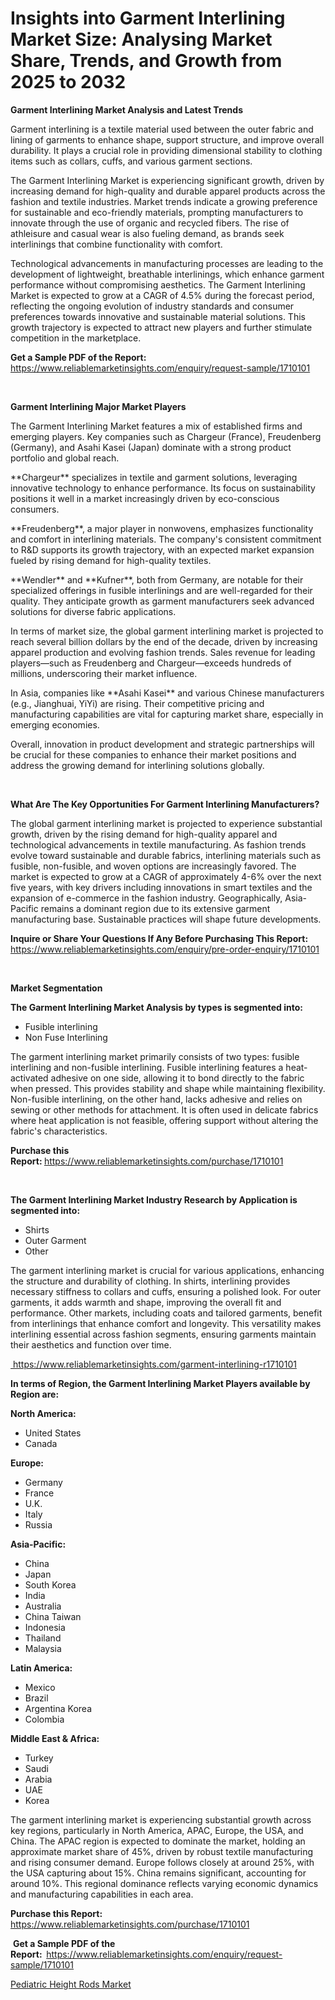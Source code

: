 <p><h1>Insights into Garment Interlining Market Size: Analysing Market Share, Trends, and Growth from 2025 to 2032</h1></p><p><strong>Garment Interlining Market Analysis and Latest Trends</strong></p>
<p><p>Garment interlining is a textile material used between the outer fabric and lining of garments to enhance shape, support structure, and improve overall durability. It plays a crucial role in providing dimensional stability to clothing items such as collars, cuffs, and various garment sections.</p><p>The Garment Interlining Market is experiencing significant growth, driven by increasing demand for high-quality and durable apparel products across the fashion and textile industries. Market trends indicate a growing preference for sustainable and eco-friendly materials, prompting manufacturers to innovate through the use of organic and recycled fibers. The rise of athleisure and casual wear is also fueling demand, as brands seek interlinings that combine functionality with comfort.</p><p>Technological advancements in manufacturing processes are leading to the development of lightweight, breathable interlinings, which enhance garment performance without compromising aesthetics. The Garment Interlining Market is expected to grow at a CAGR of 4.5% during the forecast period, reflecting the ongoing evolution of industry standards and consumer preferences towards innovative and sustainable material solutions. This growth trajectory is expected to attract new players and further stimulate competition in the marketplace.</p></p>
<p><strong>Get a Sample PDF of the Report:&nbsp;</strong> <a href="https://www.reliablemarketinsights.com/enquiry/request-sample/1710101?utm_campaign=1948&utm_medium=2&utm_source=Github&utm_content=ia&utm_term=10012025&utm_id=garment-interlining">https://www.reliablemarketinsights.com/enquiry/request-sample/1710101</a></p>
<p>&nbsp;</p>
<p><strong>Garment Interlining Major Market Players</strong></p>
<p><p>The Garment Interlining Market features a mix of established firms and emerging players. Key companies such as Chargeur (France), Freudenberg (Germany), and Asahi Kasei (Japan) dominate with a strong product portfolio and global reach.</p><p>**Chargeur** specializes in textile and garment solutions, leveraging innovative technology to enhance performance. Its focus on sustainability positions it well in a market increasingly driven by eco-conscious consumers.</p><p>**Freudenberg**, a major player in nonwovens, emphasizes functionality and comfort in interlining materials. The company's consistent commitment to R&D supports its growth trajectory, with an expected market expansion fueled by rising demand for high-quality textiles.</p><p>**Wendler** and **Kufner**, both from Germany, are notable for their specialized offerings in fusible interlinings and are well-regarded for their quality. They anticipate growth as garment manufacturers seek advanced solutions for diverse fabric applications.</p><p>In terms of market size, the global garment interlining market is projected to reach several billion dollars by the end of the decade, driven by increasing apparel production and evolving fashion trends. Sales revenue for leading players—such as Freudenberg and Chargeur—exceeds hundreds of millions, underscoring their market influence.</p><p>In Asia, companies like **Asahi Kasei** and various Chinese manufacturers (e.g., Jianghuai, YiYi) are rising. Their competitive pricing and manufacturing capabilities are vital for capturing market share, especially in emerging economies.</p><p>Overall, innovation in product development and strategic partnerships will be crucial for these companies to enhance their market positions and address the growing demand for interlining solutions globally.</p></p>
<p>&nbsp;</p>
<p><strong>What Are The Key Opportunities For Garment Interlining Manufacturers?</strong></p>
<p><p>The global garment interlining market is projected to experience substantial growth, driven by the rising demand for high-quality apparel and technological advancements in textile manufacturing. As fashion trends evolve toward sustainable and durable fabrics, interlining materials such as fusible, non-fusible, and woven options are increasingly favored. The market is expected to grow at a CAGR of approximately 4-6% over the next five years, with key drivers including innovations in smart textiles and the expansion of e-commerce in the fashion industry. Geographically, Asia-Pacific remains a dominant region due to its extensive garment manufacturing base. Sustainable practices will shape future developments.</p></p>
<p><strong>Inquire or Share Your Questions If Any Before Purchasing This Report:</strong> <a href="https://www.reliablemarketinsights.com/enquiry/pre-order-enquiry/1710101?utm_campaign=1948&utm_medium=2&utm_source=Github&utm_content=ia&utm_term=10012025&utm_id=garment-interlining">https://www.reliablemarketinsights.com/enquiry/pre-order-enquiry/1710101</a></p>
<p>&nbsp;</p>
<p><strong>Market Segmentation</strong></p>
<p><strong>The Garment Interlining Market Analysis by types is segmented into:</strong></p>
<p><ul><li>Fusible interlining</li><li>Non Fuse Interlining</li></ul></p>
<p><p>The garment interlining market primarily consists of two types: fusible interlining and non-fusible interlining. Fusible interlining features a heat-activated adhesive on one side, allowing it to bond directly to the fabric when pressed. This provides stability and shape while maintaining flexibility. Non-fusible interlining, on the other hand, lacks adhesive and relies on sewing or other methods for attachment. It is often used in delicate fabrics where heat application is not feasible, offering support without altering the fabric's characteristics.</p></p>
<p><strong>Purchase this Report:&nbsp;</strong><a href="https://www.reliablemarketinsights.com/purchase/1710101?utm_campaign=1948&utm_medium=2&utm_source=Github&utm_content=ia&utm_term=10012025&utm_id=garment-interlining">https://www.reliablemarketinsights.com/purchase/1710101</a></p>
<p>&nbsp;</p>
<p><strong>The Garment Interlining Market Industry Research by Application is segmented into:</strong></p>
<p><ul><li>Shirts</li><li>Outer Garment</li><li>Other</li></ul></p>
<p><p>The garment interlining market is crucial for various applications, enhancing the structure and durability of clothing. In shirts, interlining provides necessary stiffness to collars and cuffs, ensuring a polished look. For outer garments, it adds warmth and shape, improving the overall fit and performance. Other markets, including coats and tailored garments, benefit from interlinings that enhance comfort and longevity. This versatility makes interlining essential across fashion segments, ensuring garments maintain their aesthetics and function over time.</p></p>
<p><a href="https://www.reliablemarketinsights.com/garment-interlining-r1710101?utm_campaign=1948&utm_medium=2&utm_source=Github&utm_content=ia&utm_term=10012025&utm_id=garment-interlining">&nbsp;https://www.reliablemarketinsights.com/garment-interlining-r1710101</a></p>
<p><strong>In terms of Region, the Garment Interlining Market Players available by Region are:</strong></p>
<p>
    <p> <strong> North America: </strong>
        <ul>
            <li>United States</li>
            <li>Canada</li>
        </ul>
        </p> 
    <p> <strong> Europe: </strong>
        <ul>
            <li>Germany</li>
            <li>France</li>
            <li>U.K.</li>
            <li>Italy</li>
            <li>Russia</li>
        </ul>
        </p> 
    <p> <strong> Asia-Pacific: </strong>
        <ul>
            <li>China</li>
            <li>Japan</li>
            <li>South Korea</li>
            <li>India</li>
            <li>Australia</li>
            <li>China Taiwan</li>
            <li>Indonesia</li>
            <li>Thailand</li>
            <li>Malaysia</li>
        </ul>
        </p> 
    <p> <strong> Latin America: </strong>
        <ul>
            <li>Mexico</li>
            <li>Brazil</li>
            <li>Argentina Korea</li>
            <li>Colombia</li>
        </ul>
        </p> 
    <p> <strong> Middle East & Africa: </strong>
        <ul>
            <li>Turkey</li>
            <li>Saudi</li>
            <li>Arabia</li>
            <li>UAE</li>
            <li>Korea</li>
        </ul>
    </p>
    </p>
<p><p>The garment interlining market is experiencing substantial growth across key regions, particularly in North America, APAC, Europe, the USA, and China. The APAC region is expected to dominate the market, holding an approximate market share of 45%, driven by robust textile manufacturing and rising consumer demand. Europe follows closely at around 25%, with the USA capturing about 15%. China remains significant, accounting for around 10%. This regional dominance reflects varying economic dynamics and manufacturing capabilities in each area.</p></p>
<p><strong>Purchase this Report: </strong><a href="https://www.reliablemarketinsights.com/purchase/1710101?utm_campaign=1948&utm_medium=2&utm_source=Github&utm_content=ia&utm_term=10012025&utm_id=garment-interlining">https://www.reliablemarketinsights.com/purchase/1710101</a></p>
<p>&nbsp;<strong>Get a Sample PDF of the Report:&nbsp;&nbsp;</strong><a href="https://www.reliablemarketinsights.com/enquiry/request-sample/1710101?utm_campaign=1948&utm_medium=2&utm_source=Github&utm_content=ia&utm_term=10012025&utm_id=garment-interlining">https://www.reliablemarketinsights.com/enquiry/request-sample/1710101</a></p>
<p><strong></strong></p>
<p><p><a href="https://github.com/rahu1506/Market-Research-Report-List-6/blob/main/pediatric-height-rods-market.md?utm_campaign=1948&utm_medium=2&utm_source=Github&utm_content=ia&utm_term=10012025&utm_id=garment-interlining">Pediatric Height Rods Market</a></p></p>